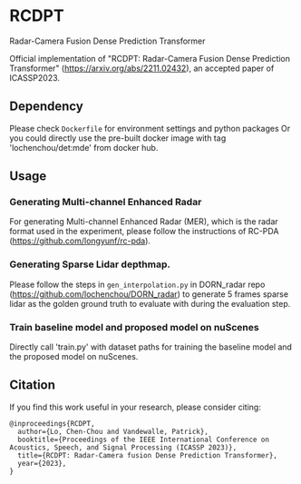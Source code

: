# RCDPT
Radar-Camera Fusion Dense Prediction Transformer

Official implementation of "RCDPT: Radar-Camera Fusion Dense Prediction Transformer" (https://arxiv.org/abs/2211.02432), an accepted paper of ICASSP2023.

## Dependency

Please check `Dockerfile` for environment settings and python packages
Or you could directly use the pre-built docker image with tag 'lochenchou/det:mde' from docker hub.

## Usage

### Generating Multi-channel Enhanced Radar 

For generating Multi-channel Enhanced Radar (MER), which is the radar format used in the experiment, please follow the instructions of RC-PDA (https://github.com/longyunf/rc-pda).

### Generating Sparse Lidar depthmap.

Please follow the steps in `gen_interpolation.py` in DORN_radar repo (https://github.com/lochenchou/DORN_radar) to generate 5 frames sparse lidar as the golden ground truth to evaluate with during the evaluation step.

### Train baseline model and proposed model on nuScenes

Directly call 'train.py' with dataset paths for training the baseline model and the proposed model on nuScenes.


## Citation

If you find this work useful in your research, please consider citing:
```
@inproceedings{RCDPT,
  author={Lo, Chen-Chou and Vandewalle, Patrick},
  booktitle={Proceedings of the IEEE International Conference on Acoustics, Speech, and Signal Processing (ICASSP 2023)}, 
  title={RCDPT: Radar-Camera fusion Dense Prediction Transformer}, 
  year={2023},
}
```



